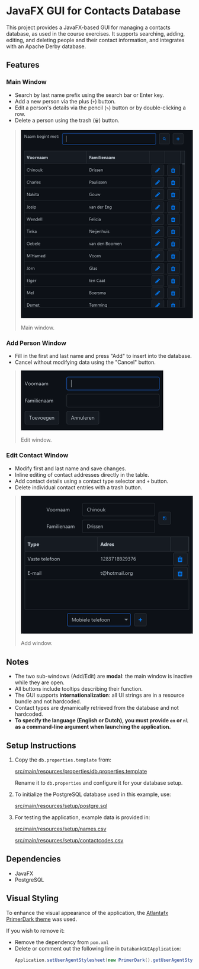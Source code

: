 # JavaFX GUI for Contacts Database

This project provides a JavaFX-based GUI for managing a contacts database, as used in the course exercises. It supports searching, adding, editing, and deleting people and their contact information, and integrates with an Apache Derby database.

## Features

### Main Window
- Search by last name prefix using the search bar or Enter key.
- Add a new person via the plus (`+`) button.
- Edit a person's details via the pencil (`✎`) button or by double-clicking a row.
- Delete a person using the trash (`🗑️`) button.

> <img src="src/main/resources/preview/main_page.png" alt="Overview" />
> <p>Main window.</p>

### Add Person Window
- Fill in the first and last name and press "Add" to insert into the database.
- Cancel without modifying data using the "Cancel" button.

> <img src="src/main/resources/preview/add_page.png" alt="Overview" />
> <p>Edit window.</p>

### Edit Contact Window
- Modify first and last name and save changes.
- Inline editing of contact addresses directly in the table.
- Add contact details using a contact type selector and `+` button.
- Delete individual contact entries with a trash button.

> <img src="src/main/resources/preview/edit_page.png" alt="Overview" />
> <p>Add window.</p>

## Notes

- The two sub-windows (Add/Edit) are **modal**: the main window is inactive while they are open.
- All buttons include tooltips describing their function.
- The GUI supports **internationalization**: all UI strings are in a resource bundle and not hardcoded.
- Contact types are dynamically retrieved from the database and not hardcoded.
- **To specify the language (English or Dutch), you must provide `en` or `nl` as a command-line argument when launching the application.**

## Setup Instructions

1. Copy the `db.properties.template` from:
   
   [src/main/resources/properties/db.properties.template](src/main/resources/properties/db.properties.template)
   
   Rename it to `db.properties` and configure it for your database setup.

2. To initialize the PostgreSQL database used in this example, use:
   
   [src/main/resources/setup/postgre.sql](src/main/resources/setup/postgre.sql)
   

3. For testing the application, example data is provided in:
   
   [src/main/resources/setup/names.csv](src/main/resources/setup/names.csv)
   
   [src/main/resources/setup/contactcodes.csv](src/main/resources/setup/contactcodes.csv)
   

## Dependencies

- JavaFX
- PostgreSQL

## Visual Styling

To enhance the visual appearance of the application, the [Atlantafx PrimerDark theme](https://github.com/mkpaz/atlantafx) was used.

If you wish to remove it:
- Remove the dependency from `pom.xml`
- Delete or comment out the following line in `DatabankGUIApplication`:
  ```java
  Application.setUserAgentStylesheet(new PrimerDark().getUserAgentStylesheet());
  ```
